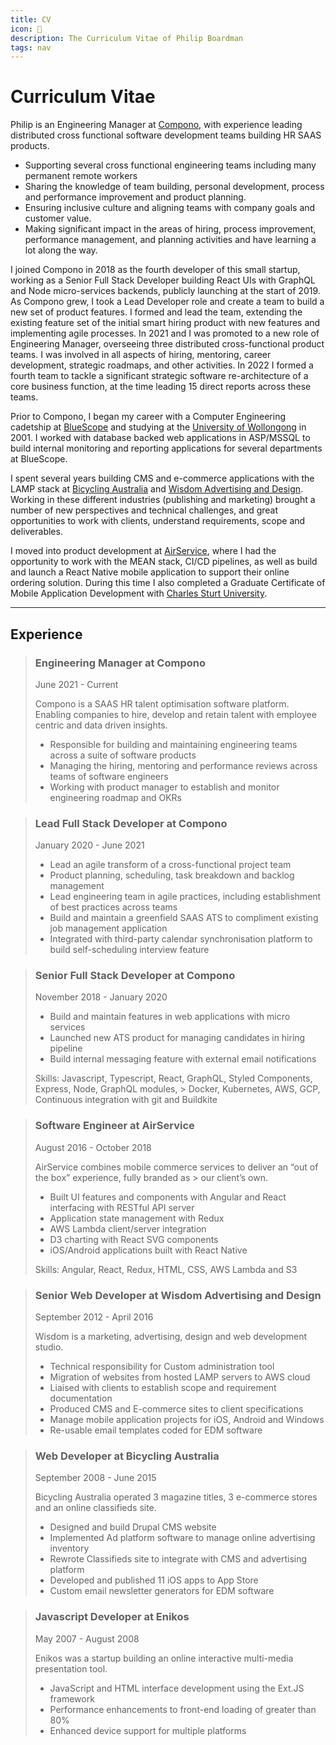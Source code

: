```yaml
---
title: CV
icon: 📜
description: The Curriculum Vitae of Philip Boardman
tags: nav
---
```

# Curriculum Vitae


Philip is an Engineering Manager at [Compono](https://compono.com), with experience leading distributed cross functional software development teams building HR SAAS products.

* Supporting several cross functional engineering teams including many permanent remote workers
* Sharing the knowledge of team building, personal development, process and performance improvement and product planning.
* Ensuring inclusive culture and aligning teams with company goals and customer value.
* Making significant impact in the areas of hiring, process improvement, performance management, and planning activities and have learning a lot along the way.

I joined Compono in 2018 as the fourth developer of this small startup, working as a Senior Full Stack Developer building React UIs with GraphQL and Node micro-services backends, publicly launching at the start of 2019. As Compono grew, I took a Lead Developer role and create a team to build a new set of product features. I formed and lead the team, extending the existing feature set of the initial smart hiring product with new features and implementing agile processes. In 2021 and I was promoted to a new role of Engineering Manager, overseeing three distributed cross-functional product teams. I was involved in all aspects of hiring, mentoring, career development, strategic roadmaps, and other activities. In 2022 I formed a fourth team to tackle a significant strategic software re-architecture of a core business function, at the time leading 15 direct reports across these teams.

Prior to Compono, I began my career with a Computer Engineering cadetship at [BlueScope](http://www.bluescopesteel.com.au/) and studying at the [University of Wollongong](https://www.uow.edu.au/) in 2001. I worked with database backed web applications in ASP/MSSQL to build internal monitoring and reporting applications for several departments at BlueScope.

I spent several years building CMS and e-commerce applications with the LAMP stack at [Bicycling Australia](https://bicyclingaustralia.com.au/) and [Wisdom Advertising and Design](https://www.wisdom.com.au/). Working in these different industries (publishing and marketing) brought a number of new perspectives and technical challenges, and great opportunities to work with clients, understand requirements, scope and deliverables.

I moved into product development at [AirService](https://www.airservice.com), where I had the opportunity to work with the MEAN stack, CI/CD pipelines, as well as build and launch a React Native mobile application to support their online ordering solution. During this time I also completed a Graduate Certificate of Mobile Application Development with [Charles Sturt University](https://www.csu.edu.au/).


---

## Experience

> ### Engineering Manager at Compono
> 
> <span class="meta">June 2021 - Current</span>
>
> Compono is a SAAS HR talent optimisation software platform. Enabling companies to hire, develop and retain talent with employee centric and data driven insights.
> 
> * Responsible for building and maintaining engineering teams across a suite of software products
> * Managing the hiring, mentoring and performance reviews across teams of software engineers
> * Working with product manager to establish and monitor engineering roadmap and OKRs

> ### Lead Full Stack Developer at Compono
> 
> <span class="meta">January 2020 - June 2021</span>
> 
> * Lead an agile transform of a cross-functional project team
> * Product planning, scheduling, task breakdown and backlog management
> * Lead engineering team in agile practices, including establishment of best practices across teams
> * Build and maintain a greenfield SAAS ATS to compliment existing job management application
> * Integrated with third-party calendar synchronisation platform to build self-scheduling interview feature

> ### Senior Full Stack Developer at Compono
> 
> <span class="meta">November 2018 - January 2020</span>
> 
> * Build and maintain features in web applications with micro services
> * Launched new ATS product for managing candidates in hiring pipeline
> * Build internal messaging feature with external email notifications
> 
> Skills: Javascript, Typescript, React, GraphQL, Styled Components, Express, Node, GraphQL modules, > Docker, Kubernetes, AWS, GCP, Continuous integration with git and Buildkite

> ### Software Engineer at AirService
> 
> <span class="meta">August 2016 - October 2018</span>
> 
> AirService combines mobile commerce services to deliver an “out of the box” experience, fully branded as > our client’s own.
> 
> * Built UI features and components with Angular and React interfacing with RESTful API server
> * Application state management with Redux
> * AWS Lambda client/server integration
> * D3 charting with React SVG components
> * iOS/Android applications built with React Native
> 
> Skills: Angular, React, Redux, HTML, CSS, AWS Lambda and S3


> ### Senior Web Developer at Wisdom Advertising and Design
> 
> <span class="meta">September 2012 - April 2016</span>
> 
> Wisdom is a marketing, advertising, design and web development studio.
> 
> * Technical responsibility for Custom administration tool
> * Migration of websites from hosted LAMP servers to AWS cloud
> * Liaised with clients to establish scope and requirement documentation
> * Produced CMS and E-commerce sites to client specifications
> * Manage mobile application projects for iOS, Android and Windows
> * Re-usable email templates coded for EDM software


> ### Web Developer at Bicycling Australia
> 
> <span class="meta">September 2008 - June 2015</span>
> 
> Bicycling Australia operated 3 magazine titles, 3 e-commerce stores and an online classifieds site.
> 
> * Designed and build Drupal CMS website
> * Implemented Ad platform software to manage online advertising inventory
> * Rewrote Classifieds site to integrate with CMS and advertising platform
> * Developed and published 11 iOS apps to App Store
> * Custom email newsletter generators for EDM software


> ### Javascript Developer at Enikos
> 
> <span class="meta">May 2007 - August 2008</span>
> 
> Enikos was a startup building an online interactive multi-media presentation tool.
> 
> * JavaScript and HTML interface development using the Ext.JS framework
> * Performance enhancements to front-end loading of greater than 80%
> * Enhanced device support for multiple platforms